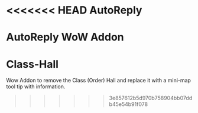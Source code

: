 <<<<<<< HEAD
AutoReply
=========

AutoReply WoW Addon
=======
# Class-Hall
Wow Addon to remove the Class (Order) Hall and replace it with a mini-map tool tip with information.
>>>>>>> 3e857612b5d970b758904bb07ddb45e54b91f078

